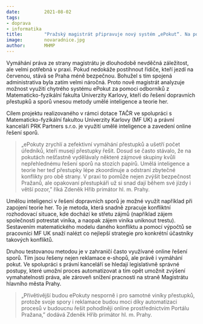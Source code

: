 ```yaml
---
date:         2021-08-02
tags:         
- doprava
- informatika
title:        "Pražský magistrát připravuje nový systém „ePokut“. Na pomoc povolá metody umělé inteligence a teorie her"
image: 	      novaradnice.jpg
author:       MHMP
---
```


Vymáhání práva ze strany magistrátu je dlouhodobě nevděčná záležitost, ale velmi potřebná v praxi. Pokud nedokáže postihnout řidiče, kteří jezdí na červenou, stává se Praha méně bezpečnou. Bohužel s tím spojená administrativa byla zatím velmi náročná. Proto nově magistrát analyzuje možnost využití chytrého systému ePokut za pomoci odborníků z Matematicko-fyzikální fakulta Univerzity Karlovy, kteří do řešení dopravních přestupků a sporů vnesou metody umělé inteligence a teorie her. 

Cílem projektu realizovaného v rámci dotace TAČR ve spolupráci s Matematicko-fyzikální fakultou Univerzity Karlovy (MF UK) a právní kanceláří PRK Partners s.r.o. je využití umělé inteligence a zavedení online řešení sporů. 

> „ePokuty zrychlí a zefektivní vymáhání přestupků a ušetří počet úředníků, kteří musejí přestupky řešit. Dosud se často stávalo, že na pokutách nešťastně vydělávaly některé zájmové skupiny kvůli nepřehlednému řešení sporů na stozích papírů. Umělá inteligence a teorie her teď přestupky lépe zkoordinuje a odstraní zbytečné konflikty pro obě strany. V praxi to pomůže nejen zvýšit bezpečnost Pražanů, ale opakovaní přestupkáři už si snad dají během své jízdy i větší pozor,” říká Zdeněk Hřib primátor hl. m. Prahy.

Umělou inteligenci v řešení dopravních sporů je možné využít například při zapojení teorie her. To je metoda, která snadně zpracuje konfliktní rozhodovací situace, kde dochází ke střetu zájmů (například zájem společnosti potrestat viníka, a naopak zájem viníka uniknout trestu). Sestavením matematického modelu daného konfliktu a pomocí výpočtů se pracovníci MF UK snaží nalézt co nejlepší strategie pro konkrétní účastníky takových konfliktů.

Druhou testovanou metodou je v zahraničí často využívané online řešení sporů. Tím jsou řešeny nejen reklamace e-shopů, ale právě i vymáhání pokut. Ve spolupráci s právní kanceláří se hledají legislativně správné postupy, které umožní proces automatizovat a tím opět umožnit zvýšení vymahatelnosti práva, ale zároveň snížení pracnosti na straně Magistrátu hlavního města Prahy.

> „Přívětivější budou ePokuty nesporně i pro samotné viníky přestupků, protože svoje spory i reklamace budou moci díky automatizaci procesů v budoucnu řešit pohodlněji online prostřednictvím Portálu Pražana,” dodává Zdeněk Hřib primátor hl. m. Prahy.
